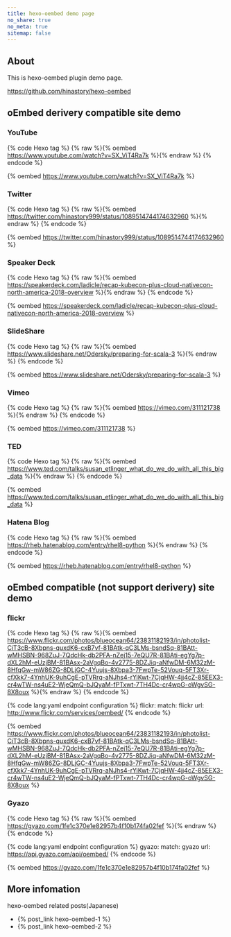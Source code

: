 ```yaml
---
title: hexo-oembed demo page
no_share: true
no_meta: true
sitemap: false
---
```


## About

This is hexo-oembed plugin demo page.

https://github.com/hinastory/hexo-oembed

## oEmbed derivery compatible site demo

### YouTube
{% code Hexo tag %}
{% raw %}{% oembed https://www.youtube.com/watch?v=SX_ViT4Ra7k %}{% endraw %}
{% endcode %}

{% oembed https://www.youtube.com/watch?v=SX_ViT4Ra7k %}


### Twitter
{% code Hexo tag %}
{% raw %}{% oembed https://twitter.com/hinastory999/status/1089514744174632960 %}{% endraw %}
{% endcode %}

{% oembed https://twitter.com/hinastory999/status/1089514744174632960 %}

### Speaker Deck

{% code Hexo tag %}
{% raw %}{% oembed https://speakerdeck.com/ladicle/recap-kubecon-plus-cloud-nativecon-north-america-2018-overview %}{% endraw %}
{% endcode %}

{% oembed https://speakerdeck.com/ladicle/recap-kubecon-plus-cloud-nativecon-north-america-2018-overview %}


### SlideShare

{% code Hexo tag %}
{% raw %}{% oembed https://www.slideshare.net/Odersky/preparing-for-scala-3 %}{% endraw %}
{% endcode %}

{% oembed https://www.slideshare.net/Odersky/preparing-for-scala-3 %}


### Vimeo

{% code Hexo tag %}
{% raw %}{% oembed https://vimeo.com/311121738 %}{% endraw %}
{% endcode %}

{% oembed https://vimeo.com/311121738 %}

### TED

{% code Hexo tag %}
{% raw %}{% oembed  https://www.ted.com/talks/susan_etlinger_what_do_we_do_with_all_this_big_data %}{% endraw %}
{% endcode %}

{% oembed  https://www.ted.com/talks/susan_etlinger_what_do_we_do_with_all_this_big_data %}


### Hatena Blog

{% code Hexo tag %}
{% raw %}{% oembed https://rheb.hatenablog.com/entry/rhel8-python %}{% endraw %}
{% endcode %}

{% oembed  https://rheb.hatenablog.com/entry/rhel8-python %}


## oEmbed compatible (not support derivery) site demo

### flickr

{% code Hexo tag %}
{% raw %}{% oembed https://www.flickr.com/photos/blueocean64/23831182193/in/photolist-CiT3cB-8Xbpns-quxdK6-cxB7vf-81BAtk-qC3LMs-bsndSq-81BAtt-wMHSBN-968ZuJ-7QdcHk-db2PFA-nZej15-7eQU7R-81BAti-egYg7p-dXL2hM-eUzjBM-81BAsx-2aVgqBo-4v2775-8DZJiq-aNfwDM-6M32zM-8HfqGw-mW86ZG-8DLjGC-4Yuujs-8Xbpa3-7FwpTe-52Vouq-5FT3Xr-cfXkk7-4YnhUK-9uhCgE-pTVRrq-aNJhs4-rYiKwt-7CjqHW-4jj4cZ-85EEX3-cr4wTW-ns4uE2-WjeQmQ-bJQyaM-fPTxwt-7TH4Dc-cr4wpG-oWgvSG-8X8oux %}{% endraw %}
{% endcode %}

{% code lang:yaml endpoint configuration %}
flickr:
      match: flickr
      url: http://www.flickr.com/services/oembed/
{% endcode %}

{% oembed https://www.flickr.com/photos/blueocean64/23831182193/in/photolist-CiT3cB-8Xbpns-quxdK6-cxB7vf-81BAtk-qC3LMs-bsndSq-81BAtt-wMHSBN-968ZuJ-7QdcHk-db2PFA-nZej15-7eQU7R-81BAti-egYg7p-dXL2hM-eUzjBM-81BAsx-2aVgqBo-4v2775-8DZJiq-aNfwDM-6M32zM-8HfqGw-mW86ZG-8DLjGC-4Yuujs-8Xbpa3-7FwpTe-52Vouq-5FT3Xr-cfXkk7-4YnhUK-9uhCgE-pTVRrq-aNJhs4-rYiKwt-7CjqHW-4jj4cZ-85EEX3-cr4wTW-ns4uE2-WjeQmQ-bJQyaM-fPTxwt-7TH4Dc-cr4wpG-oWgvSG-8X8oux %}

### Gyazo

{% code Hexo tag %}
{% raw %}{% oembed https://gyazo.com/1fe1c370e1e82957b4f10b174fa02fef %}{% endraw %}
{% endcode %}

{% code lang:yaml endpoint configuration %}
gyazo:
      match: gyazo
      url: https://api.gyazo.com/api/oembed/
{% endcode %}

{% oembed https://gyazo.com/1fe1c370e1e82957b4f10b174fa02fef %}

## More infomation

hexo-oembed related posts(Japanese)

- {% post_link hexo-oembed-1 %}
- {% post_link hexo-oembed-2 %}